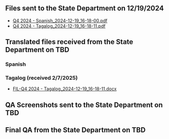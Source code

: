 ## Files sent to the State Department on 12/19/2024
- [Q4 2024 - Spanish_2024-12-19_16-18-00.pdf](https://github.com/user-attachments/files/18200541/Q4.2024.-.Spanish_2024-12-19_16-18-00.pdf)
- [Q4 2024 - Tagalog_2024-12-19_16-18-11.pdf](https://github.com/user-attachments/files/18200538/Q4.2024.-.Tagalog_2024-12-19_16-18-11.pdf)

## Translated files received from the State Department on TBD

### Spanish

### Tagalog (received 2/7/2025)
- [FIL-Q4 2024 - Tagalog_2024-12-19_16-18-11.docx](https://github.com/user-attachments/files/18710802/FIL-Q4.2024.-.Tagalog_2024-12-19_16-18-11.docx)

## QA Screenshots sent to the State Department on TBD


## Final QA from the State Department on TBD

